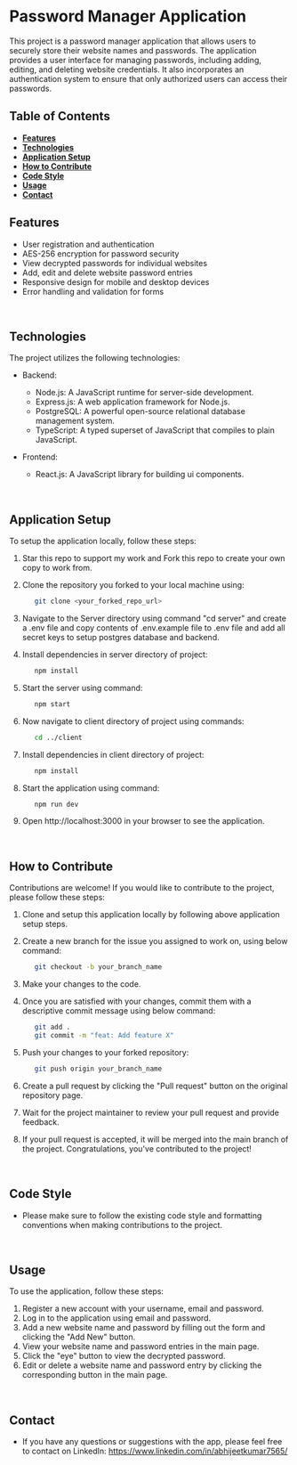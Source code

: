 # Password Manager Application

This project is a password manager application that allows users to securely store their website names and passwords. The application provides a user interface for managing passwords, including adding, editing, and deleting website credentials. It also incorporates an authentication system to ensure that only authorized users can access their passwords.
<br>

## Table of Contents

- [**Features**](#features)
- [**Technologies**](#technologies)
- [**Application Setup**](#application-setup)
- [**How to Contribute**](#how-to-contribute)
- [**Code Style**](#code-style)
- [**Usage**](#usage)
- [**Contact**](#contact)
  <br>

## Features

- User registration and authentication
- AES-256 encryption for password security
- View decrypted passwords for individual websites
- Add, edit and delete website password entries
- Responsive design for mobile and desktop devices
- Error handling and validation for forms

<br>

## Technologies

The project utilizes the following technologies:

- Backend:

  - Node.js: A JavaScript runtime for server-side development.
  - Express.js: A web application framework for Node.js.
  - PostgreSQL: A powerful open-source relational database management system.
  - TypeScript: A typed superset of JavaScript that compiles to plain JavaScript.
    <br>

- Frontend:
  - React.js: A JavaScript library for building ui components.

<br>

## Application Setup

To setup the application locally, follow these steps:

1. Star this repo to support my work and Fork this repo to create your own copy to work from.
2. Clone the repository you forked to your local machine using:

   ```bash
      git clone <your_forked_repo_url>
   ```

3. Navigate to the Server directory using command "cd server" and create a .env file and copy contents of .env.example file to .env file and add all secret keys to setup postgres database and backend.
4. Install dependencies in server directory of project:

   ```bash
      npm install
   ```

5. Start the server using command:

   ```bash
      npm start
   ```

6. Now navigate to client directory of project using commands:

   ```bash
      cd ../client
   ```

7. Install dependencies in client directory of project:

   ```bash
      npm install
   ```

8. Start the application using command:

   ```bash
      npm run dev
   ```

9. Open http://localhost:3000 in your browser to see the application.

<br>

## How to Contribute

Contributions are welcome! If you would like to contribute to the project, please follow these steps:

1. Clone and setup this application locally by following above application setup steps.

2. Create a new branch for the issue you assigned to work on, using below command:

   ```bash
      git checkout -b your_branch_name
   ```

3. Make your changes to the code.
4. Once you are satisfied with your changes, commit them with a descriptive commit message using below command:

   ```bash
      git add .
      git commit -m "feat: Add feature X"
   ```

5. Push your changes to your forked repository:

   ```bash
      git push origin your_branch_name
   ```

6. Create a pull request by clicking the "Pull request" button on the original repository page.
7. Wait for the project maintainer to review your pull request and provide feedback.
8. If your pull request is accepted, it will be merged into the main branch of the project. Congratulations, you've contributed to the project!

<br>

## Code Style

- Please make sure to follow the existing code style and formatting conventions when making contributions to the project.

<br>

## Usage

To use the application, follow these steps:

1. Register a new account with your username, email and password.
2. Log in to the application using email and password.
3. Add a new website name and password by filling out the form and clicking the "Add New" button.
4. View your website name and password entries in the main page.
5. Click the "eye" button to view the decrypted password.
6. Edit or delete a website name and password entry by clicking the corresponding button in the main page.

<br>

## Contact

- If you have any questions or suggestions with the app, please feel free to contact on LinkedIn: https://www.linkedin.com/in/abhijeetkumar7565/
